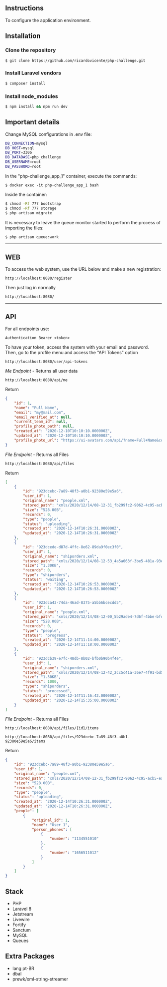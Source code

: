 Instructions
------------
To configure the application environment.

Installation
------------

### Clone the repository

````
$ git clone https://github.com/ricardovicente/php-challenge.git
````

### Install Laravel vendors

````bash
$ composer install
````

### Install node_modules

````bash
$ npm install && npm run dev
````

Important details
-----

Change MySQL configurations in .env file:

````bash
DB_CONNECTION=mysql
DB_HOST=mysql
DB_PORT=3306
DB_DATABASE=php_challenge
DB_USERNAME=root
DB_PASSWORD=root
````

In the "php-challenge_app_1" container, execute the commands:

````
$ docker exec -it php-challenge_app_1 bash
````
Inside the container:

````bash
$ chmod -Rf 777 bootstrap
$ chmod -Rf 777 storage
$ php artisan migrate
````

It is necessary to leave the queue monitor started to perform the process of importing the files:

````bash
$ php artisan queue:work
````
- - -
WEB
------------

To access the web system, use the URL below and make a new registration:
````
http://localhost:8080/register
````

Then just log in normally
````
http://localhost:8080/
````

- - -
API
------------

For all endpoints use:

````
Authentication Bearer <token>
````

To have your token, access the system with your email and password. Then, go to the profile menu and access the "API Tokens" option
````
http://localhost:8080/user/api-tokens
````


*Me Endpoint* - Returns all user data

````
http://localhost:8080/api/me
````
Return
````json
{
    "id": 1,
    "name": "Full Name",
    "email": "my@mail.com",
    "email_verified_at": null,
    "current_team_id": null,
    "profile_photo_path": null,
    "created_at": "2020-12-10T10:10:10.000000Z",
    "updated_at": "2020-12-10T10:10:10.000000Z",
    "profile_photo_url": "https://ui-avatars.com/api/?name=Full+Name&color=7F9CF5&background=EBF4FF"
}
````

*File Endpoint* - Returns all Files

````
http://localhost:8080/api/files
````
Return
````json
[
    {
        "id": "923dcebc-7a89-48f3-a0b1-92380e59e5a6",
        "user_id": 1,
        "original_name": "people.xml",
        "stored_path": "xmls/2020/12/14/08-12-31_fb299fc2-9062-4c95-acb5-ea4430bf8367.xml",
        "size": "528.00B",
        "records": 0,
        "type": "people",
        "status": "uploading",
        "created_at": "2020-12-14T10:26:31.000000Z",
        "updated_at": "2020-12-14T10:26:31.000000Z"
    },
    {
        "id": "923dcede-d87d-4ffc-8e62-89da9f0ec3f0",
        "user_id": 1,
        "original_name": "shiporders.xml",
        "stored_path": "xmls/2020/12/14/08-12-53_4a5a063f-3be5-481a-93e5-1fc4bc7342c2.xml",
        "size": "1.30KB",
        "records": 0,
        "type": "shiporders",
        "status": "waiting",
        "created_at": "2020-12-14T10:26:53.000000Z",
        "updated_at": "2020-12-14T10:26:53.000000Z"
    },
    {
        "id": "923dca43-74da-46ad-8375-a5bb6bcecdd5",
        "user_id": 1,
        "original_name": "people.xml",
        "stored_path": "xmls/2020/12/14/08-12-00_5b29ade4-7d6f-4bbe-bfdb-0d5a1c1b7176.xml",
        "size": "528.00B",
        "records": 0,
        "type": "people",
        "status": "progress",
        "created_at": "2020-12-14T11:14:00.000000Z",
        "updated_at": "2020-12-14T11:18:00.000000Z"
    },
    {
        "id": "923dcb39-e7fc-48db-8b02-bfb0b90b4f4e",
        "user_id": 1,
        "original_name": "shiporders.xml",
        "stored_path": "xmls/2020/12/14/08-12-42_2cc5c41a-36e7-4f91-bd53-38078b443c4f.xml",
        "size": "1.30KB",
        "records": 1000,
        "type": "shiporders",
        "status": "processed",
        "created_at": "2020-12-14T11:16:42.000000Z",
        "updated_at": "2020-12-14T15:35:00.000000Z"
    }
]
````

*File Endpoint* - Returns all Files

````
http://localhost:8080/api/files/{id}/items
````

````
http://localhost:8080/api/files/923dcebc-7a89-48f3-a0b1-92380e59e5a6/items
````

Return
````json
{
    "id": "923dcebc-7a89-48f3-a0b1-92380e59e5a6",
    "user_id": 1,
    "original_name": "people.xml",
    "stored_path": "xmls/2020/12/14/08-12-31_fb299fc2-9062-4c95-acb5-ea4430bf8367.xml",
    "size": "528.00B",
    "records": 0,
    "type": "people",
    "status": "uploading",
    "created_at": "2020-12-14T10:26:31.000000Z",
    "updated_at": "2020-12-14T10:26:31.000000Z",
    "people": [
        {
            "original_id": 1,
            "name": "User 1",
            "person_phones": [
                {
                    "number": "1134551010"
                },
                {
                    "number": "1656511012"
                }
            ]
        }
    ]
}
````


Stack
------------

- PHP
- Laravel 8
- Jetstream
- Livewire
- Fortify
- Sanctum
- MySQL
- Queues

Extra Packages
------------

- lang pt-BR
- dbal
- prewk/xml-string-streamer
